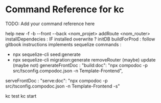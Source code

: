 # Command Reference for kc

TODO: Add your command reference here

help
new -f -b --front --back <nom_projet>
addRoute <nom_router>
installDependecies : IF installed overwrite ?
initDB
buildForProd : follow gitbook instructions
implements sequelize commands :
 - npx sequelize-cli seed:generate
 - npx sequelize-cli migration:generate
removeRouter (maybe)
update (maybe not)
generateFrontDoc : 
"build:doc": "npx compodoc -p src/tsconfig.compodoc.json -n Template-Frontend",
    
serveFrontDoc :
"serve:doc": "npx compodoc -p src/tsconfig.compodoc.json -n Template-Frontend -s"

kc test
kc start